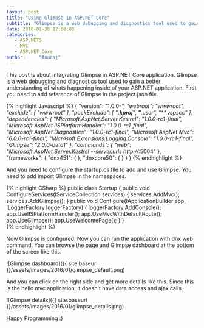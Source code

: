 ```yaml
---
layout: post
title: "Using Glimpse in ASP.NET Core"
subtitle: "Glimpse is a web debugging and diagnostics tool used to gain a better understanding of whats happening inside of your ASP.NET application. This post about integrating Glimpse in ASP.NET Core application"
date: 2016-01-30 12:00:00
categories: 
   - ASP.NET5
   - MVC
   - ASP.NET Core
author:     "Anuraj"
---
```

This post is about integrating Glimpse in ASP.NET Core application. Glimpse is a web debugging and diagnostics tool used to gain a better understanding of whats happening inside of your ASP.NET application. First you need to add reference of Glimpse in the project.json file.

{% highlight Javascript %}
{
    "version": "1.0.0-*",
    "webroot": "wwwroot",
    "exclude": [
        "wwwroot"
    ],
    "packExclude": [
        "**.kproj",
        "**.user",
        "**.vspscc"
    ],
    "dependencies": {
        "Microsoft.AspNet.Server.Kestrel": "1.0.0-rc1-final",
        "Microsoft.AspNet.IISPlatformHandler": "1.0.0-rc1-final",
        "Microsoft.AspNet.Diagnostics": "1.0.0-rc1-final",
        "Microsoft.AspNet.Mvc": "6.0.0-rc1-final",
        "Microsoft.Extensions.Logging.Console": "1.0.0-rc1-final",
        "Glimpse": "2.0.0-beta1"
    },
    "commands": {
        "web": "Microsoft.AspNet.Server.Kestrel --server.urls http://*:5004"
    },
    "frameworks": {
         "dnx451": { },
         "dnxcore50": { }
    }
}
{% endhighlight %}

And you need to configure the startup.cs file to add and use Glimpse. You need to add import Glimpse in the namespaces.

{% highlight CSharp %}
public class Startup
{
    public void ConfigureServices(IServiceCollection services)
    {
        services.AddMvc();
        services.AddGlimpse();
    }
    public void Configure(IApplicationBuilder app, ILoggerFactory loggerFactory)
    {
        loggerFactory.AddConsole();
        app.UseIISPlatformHandler();
        app.UseMvcWithDefaultRoute();
        app.UseGlimpse();
        app.UseWelcomePage();
    }
}	
{% endhighlight %}

Now Glimpse is configured. Now you can run the application with dnx web command. You can browse the page and Glimpse dashboard at the bottom of the screen like this.

![Glimpse dashboard]({{ site.baseurl }}/assets/images/2016/01/glimpse_default.png)

And you can click on the right side and get more details like this. Since this is the hello mvc application, it doesn't have data access and ajax calls.

![Glimpse details]({{ site.baseurl }}/assets/images/2016/01/glimpse_details.png)

Happy Programming :)
